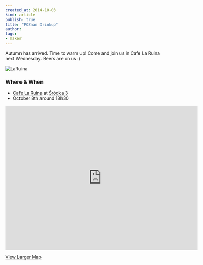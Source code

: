 ```yaml
---
created_at: 2014-10-03
kind: article
publish: true
title: "POZnan Drinkup"
author:
tags:
- maker
---
```


Autumn has arrived. Time to warm up! Come and join us in Cafe La Ruina next Wednesday. Beers are on us :)


![LaRuina](/assets/images/blog/LaRuina.jpg "Cafe La Ruina")

### Where & When

 * [Cafe La Ruina][1] at [Śródka 3][2]
 * October 8th around 18h30

 <iframe src="https://www.google.com/maps/embed?pb=!1m18!1m12!1m3!1d4867.530051480848!2d16.95335705767265!3d52.410934692440875!2m3!1f0!2f0!3f0!3m2!1i1024!2i768!4f13.1!3m3!1m2!1s0x47045b6ea5d41d15%3A0xe30bd6b29ad0fd9c!2zxZpyw7Nka2EgMywgNjEtMTI1IFBvem5hxYQ!5e0!3m2!1spl!2spl!4v1412364013099" width="600" height="450" frameborder="0" style="border:0"></iframe>
 <br/>

[View Larger Map][3]

[1]: http://laruina.pl
[2]: https://goo.gl/maps/bYHtQ
[3]: https://goo.gl/maps/bYHtQ
